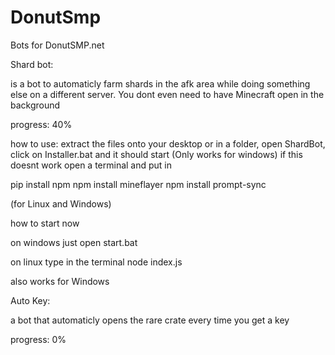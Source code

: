 # DonutSmp
Bots for DonutSMP.net

Shard bot:

is a bot to automaticly farm shards in the afk area while doing something else on a different server. You dont even need to have Minecraft open in the background


progress: 40%

how to use:
  extract the files onto your desktop or in a folder, open ShardBot, click on Installer.bat and it should start (Only works for windows) if this doesnt work open a         terminal and put in
  
  
  pip install npm
  npm install mineflayer
  npm install prompt-sync
  
  
  (for Linux and Windows)
  
  how to start now 
  
  on windows just open start.bat
  
  on linux type in the terminal node index.js
  
  also works for Windows

Auto Key:

a bot that automaticly opens the rare crate every time you get a key

progress: 0%
